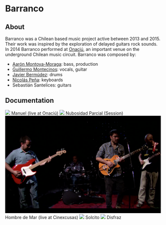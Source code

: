 # Barranco

## About
Barranco was a Chilean based music project active between 2013 and 2015. Their work was inspired by the exploration of delayed guitars rock sounds. In 2014 Barranco performed at [Onaciú](http://www.onaciu.com/), an important venue on the underground Chilean music circuit.
Barranco was composed by:
* [Aarón Montoya-Moraga](http://montoyamoraga.io/): bass, production
* [Guillermo Montecinos](http://guillemontecinos.cl/): vocals, guitar
* [Javier Bermúdez](https://cl.linkedin.com/in/javier-agustin-berm%C3%BAdez-r%C3%ADos-b42629a2): drums
* [Nicolás Peña](http://nicolaspe.com/): keyboards
* Sebastián Santelices: guitars

## Documentation

[![](https://github.com/guillemontecinos/barranco/blob/master/documentation/screenshots/manuel.jpg)](https://www.youtube.com/watch?v=-bneJPOdMGM)
Manuel (live at Onaciú)
[![](https://github.com/guillemontecinos/barranco/blob/master/documentation/screenshots/nubosidad.jpg)](https://www.youtube.com/watch?v=BrQhQW23kBs)
Nubosidad Parcial (Session)
[![](https://github.com/guillemontecinos/barranco/blob/master/documentation/screenshots/hombre_de_mar.jpg)](https://www.youtube.com/watch?v=FeXqXKrAoG0)
Hombre de Mar (live at Cinexcusas)
[![](https://github.com/guillemontecinos/barranco/blob/master/documentation/screenshots/solcito.jpg)](https://vimeo.com/147775274)
Solcito
[![](https://github.com/guillemontecinos/barranco/blob/master/documentation/screenshots/disfraz.jpg)](https://vimeo.com/147774565)
Disfraz
